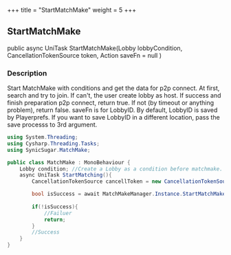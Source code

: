 +++
title = "StartMatchMake"
weight = 5
+++
## StartMatchMake
public async UniTask<bool> StartMatchMake(Lobby lobbyCondition, CancellationTokenSource token, Action saveFn = null )

### Description
Start MatchMake with conditions and get the data for p2p connect.
At first, search and try to join. If can't, the user create lobby as host.
If success and finish preparation p2p connect, return true. If not (by timeout or anything problem), return false.
saveFn is for LobbyID. By default, LobbyID is saved by Playerprefs. If you want to save LobbyID in a different location, pass the save processs to 3rd argument.

```cs
using System.Threading;
using Cysharp.Threading.Tasks;
using SynicSugar.MatchMake;

public class MatchMake : MonoBehaviour {
    Lobby condition; //Create a Lobby as a condition before matchmake.
    async UniTask StartMatching(){
        CancellationTokenSource cancellToken = new CancellationTokenSource();

        bool isSuccess = await MatchMakeManager.Instance.StartMatchMake(condition, cancellToken);
        
        if(!isSuccess){
            //Failuer
            return;
        }
        //Success
    }
}
```